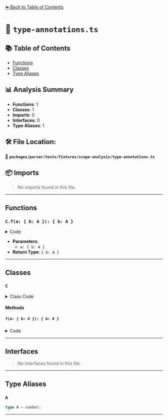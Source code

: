 [⬅️ Back to Table of Contents](../../../../../index.md)

# 📄 `type-annotations.ts`

## 📚 Table of Contents

- [Functions](#functions)
- [Classes](#classes)
- [Type Aliases](#type-aliases)

## 📊 Analysis Summary

- **Functions**: 1
- **Classes**: 1
- **Imports**: 0
- **Interfaces**: 0
- **Type Aliases**: 1

## 🛠️ File Location:
📂 **`packages/parser/tests/fixtures/scope-analysis/type-annotations.ts`**

## 📦 Imports

> No imports found in this file.


---

## Functions

### `C.f(a: { b: A }): { b: A }`

<details><summary>Code</summary>

```ts
f(a: { b: A }): { b: A } {
    return { b: 1 };
  }
```
</details>

- **Parameters**:
  - `a: { b: A }`
- **Return Type**: `{ b: A }`

---

## Classes

### `C`

<details><summary>Class Code</summary>

```ts
class C {
  f(a: { b: A }): { b: A } {
    return { b: 1 };
  }
}
```
</details>

#### Methods

##### `f(a: { b: A }): { b: A }`

<details><summary>Code</summary>

```ts
f(a: { b: A }): { b: A } {
    return { b: 1 };
  }
```
</details>


---

## Interfaces

> No interfaces found in this file.


---

## Type Aliases

### `A`

```ts
type A = number;
```


---